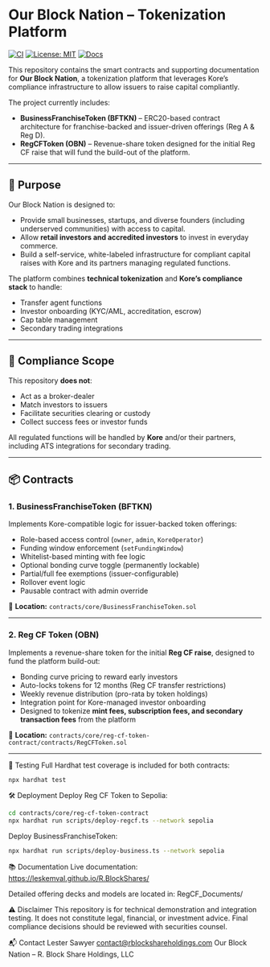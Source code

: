 # Our Block Nation – Tokenization Platform

[![CI](https://github.com/LesKemVal/R.BlockShares/actions/workflows/ci.yml/badge.svg)](https://github.com/LesKemVal/R.BlockShares/actions)
[![License: MIT](https://img.shields.io/badge/License-MIT-blue.svg)](LICENSE)
[![Docs](https://img.shields.io/badge/docs-GitHub%20Pages-blue)](https://leskemval.github.io/R.BlockShares)

This repository contains the smart contracts and supporting documentation for **Our Block Nation**, a tokenization platform that leverages Kore’s compliance infrastructure to allow issuers to raise capital compliantly.

The project currently includes:

- **BusinessFranchiseToken (BFTKN)** – ERC20-based contract architecture for franchise-backed and issuer-driven offerings (Reg A & Reg D).  
- **RegCFToken (OBN)** – Revenue-share token designed for the initial Reg CF raise that will fund the build-out of the platform.  

---

## 🎯 Purpose

Our Block Nation is designed to:

- Provide small businesses, startups, and diverse founders (including underserved communities) with access to capital.  
- Allow **retail investors and accredited investors** to invest in everyday commerce.  
- Build a self-service, white-labeled infrastructure for compliant capital raises with Kore and its partners managing regulated functions.  

The platform combines **technical tokenization** and **Kore’s compliance stack** to handle:

- Transfer agent functions  
- Investor onboarding (KYC/AML, accreditation, escrow)  
- Cap table management  
- Secondary trading integrations  

---

## 🔐 Compliance Scope

This repository **does not**:

- Act as a broker-dealer  
- Match investors to issuers  
- Facilitate securities clearing or custody  
- Collect success fees or investor funds  

All regulated functions will be handled by **Kore** and/or their partners, including ATS integrations for secondary trading.

---

## 📦 Contracts

### 1. BusinessFranchiseToken (BFTKN)

Implements Kore-compatible logic for issuer-backed token offerings:

- Role-based access control (`owner`, `admin`, `KoreOperator`)  
- Funding window enforcement (`setFundingWindow`)  
- Whitelist-based minting with fee logic  
- Optional bonding curve toggle (permanently lockable)  
- Partial/full fee exemptions (issuer-configurable)  
- Rollover event logic  
- Pausable contract with admin override  

📍 **Location:** `contracts/core/BusinessFranchiseToken.sol`

---

### 2. Reg CF Token (OBN)

Implements a revenue-share token for the initial **Reg CF raise**, designed to fund the platform build-out:

- Bonding curve pricing to reward early investors  
- Auto-locks tokens for 12 months (Reg CF transfer restrictions)  
- Weekly revenue distribution (pro-rata by token holdings)  
- Integration point for Kore-managed investor onboarding  
- Designed to tokenize **mint fees, subscription fees, and secondary transaction fees** from the platform  

📍 **Location:** `contracts/core/reg-cf-token-contract/contracts/RegCFToken.sol`

---

🧪 Testing
Full Hardhat test coverage is included for both contracts:

```bash
npx hardhat test
```

🛠 Deployment
Deploy Reg CF Token to Sepolia:

```bash
cd contracts/core/reg-cf-token-contract
npx hardhat run scripts/deploy-regcf.ts --network sepolia
```

Deploy BusinessFranchiseToken:

```bash
npx hardhat run scripts/deploy-business.ts --network sepolia
```

📚 Documentation
Live documentation: https://leskemval.github.io/R.BlockShares/

Detailed offering decks and models are located in: RegCF_Documents/

⚠️ Disclaimer
This repository is for technical demonstration and integration testing.
It does not constitute legal, financial, or investment advice.
Final compliance decisions should be reviewed with securities counsel.

📬 Contact
Lester Sawyer
contact@rblockshareholdings.com
Our Block Nation – R. Block Share Holdings, LLC


